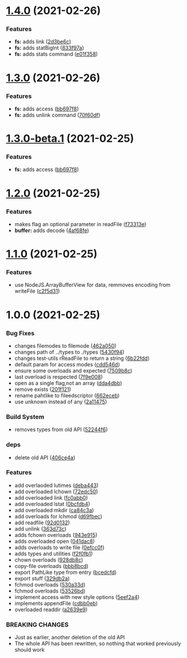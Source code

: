 # [1.4.0](http://github.com/waynevanson/fs-fp-ts/compare/v1.3.0...v1.4.0) (2021-02-26)


### Features

* **fs:** adds link ([2d3be6c](http://github.com/waynevanson/fs-fp-ts/commit/2d3be6c1cb7efebf55c2600ad44fc0d8a0194b2a))
* **fs:** adds statBigInt ([833f97a](http://github.com/waynevanson/fs-fp-ts/commit/833f97a2d97433e0779798f1ebd19924857f51a6))
* **fs:** adds stats command ([e01f358](http://github.com/waynevanson/fs-fp-ts/commit/e01f3586dfef8a140d50edf609af170ad7f80a31))

# [1.3.0](http://github.com/waynevanson/fs-fp-ts/compare/v1.2.0...v1.3.0) (2021-02-26)


### Features

* **fs:** adds access ([bb697f8](http://github.com/waynevanson/fs-fp-ts/commit/bb697f82ee332ba783bec1ef3eabb627ed84386b))
* **fs:** adds unlink command ([70f60df](http://github.com/waynevanson/fs-fp-ts/commit/70f60df1c36ca637de8b7f0c31200f60334df042))

# [1.3.0-beta.1](http://github.com/waynevanson/fs-fp-ts/compare/v1.2.0...v1.3.0-beta.1) (2021-02-25)


### Features

* **fs:** adds access ([bb697f8](http://github.com/waynevanson/fs-fp-ts/commit/bb697f82ee332ba783bec1ef3eabb627ed84386b))

# [1.2.0](http://github.com/waynevanson/fs-fp-ts/compare/v1.1.0...v1.2.0) (2021-02-25)


### Features

* makes flag an optional parameter in readFile ([f73313e](http://github.com/waynevanson/fs-fp-ts/commit/f73313e12f5922f1a768fd5d653ffb3c30e58ddb))
* **buffer:** adds decode ([4af68fe](http://github.com/waynevanson/fs-fp-ts/commit/4af68fe0e30f459d0abb1a3918f7dc4bc415fcab))

# [1.1.0](http://github.com/waynevanson/fs-fp-ts/compare/v1.0.0...v1.1.0) (2021-02-25)


### Features

* use NodeJS.ArrayBufferView for data, remmoves encoding from writeFile ([c2f5d31](http://github.com/waynevanson/fs-fp-ts/commit/c2f5d3169e6526cb5a4eca8855f9ef9af099bf7e))

# 1.0.0 (2021-02-25)


### Bug Fixes

* changes filemodes to filemode ([462a050](http://github.com/waynevanson/fs-fp-ts/commit/462a05049532e093e37440b22818853f4ece7059))
* changes path of ../types to ./types ([5430f94](http://github.com/waynevanson/fs-fp-ts/commit/5430f9446457b301dd595fdf19ccbe3e1cc72be5))
* changes test-utils rReadFile to return a string ([6b22fdd](http://github.com/waynevanson/fs-fp-ts/commit/6b22fdd341a6048e84da583b89058e38c980ee90))
* default param for access modes ([cdd546d](http://github.com/waynevanson/fs-fp-ts/commit/cdd546d3f8cd647dc4d72732ea1cd98e7e722357))
* ensure some overloads and expected ([7509b8c](http://github.com/waynevanson/fs-fp-ts/commit/7509b8ce8b6bbe5b7dfea09b3313db666dcc4e85))
* last overload is respected ([7f9e008](http://github.com/waynevanson/fs-fp-ts/commit/7f9e0086488ba203f84cbc3e640f178ee5a48a8c))
* open as a single flag,not an array ([dda4dbb](http://github.com/waynevanson/fs-fp-ts/commit/dda4dbb627ff110d37577bcdac386dcd3cadcb6a))
* remove exists ([201f121](http://github.com/waynevanson/fs-fp-ts/commit/201f121c9debf5f50c7c2f32dd582582312be568))
* rename pahtlike to fileedscriptor ([662eceb](http://github.com/waynevanson/fs-fp-ts/commit/662eceb1bb33d5356639bc1c350c9dcc49d35248))
* use unknown instead of any ([2a11475](http://github.com/waynevanson/fs-fp-ts/commit/2a1147579ba04afa4a320859dadbafcbeffa68f2))


### Build System

* removes types from old API ([52244f6](http://github.com/waynevanson/fs-fp-ts/commit/52244f6efaff16b5232d53b94b1fe1e43aaf1629))


### deps

* delete old API ([406ce4a](http://github.com/waynevanson/fs-fp-ts/commit/406ce4af719c018822cde00154f5839fb265f1a0))


### Features

* add overlaoded lutimes ([deba443](http://github.com/waynevanson/fs-fp-ts/commit/deba443c019a845513c7227fffcfc70e7b4286fe))
* add overloaded lchown ([72edc50](http://github.com/waynevanson/fs-fp-ts/commit/72edc506c1b8c47987bd8fd620d6118e01c1aae7))
* add overloaded link ([fc0abb0](http://github.com/waynevanson/fs-fp-ts/commit/fc0abb0484ddb762977e28cabdc3eb4358b63deb))
* add overloaded lstat ([0bcfdb4](http://github.com/waynevanson/fs-fp-ts/commit/0bcfdb4935680be5d1c7edd7e2394c6e47ebf35f))
* add overloaded mkdir ([ca84c3a](http://github.com/waynevanson/fs-fp-ts/commit/ca84c3a0fd5aed59c0efb99a359381d9c0cc8e45))
* add overloads for lchmod ([d69fbec](http://github.com/waynevanson/fs-fp-ts/commit/d69fbeccf8b3b0cf797b3ca0f6bafd2e3e223760))
* add readfile ([92d0132](http://github.com/waynevanson/fs-fp-ts/commit/92d01320b142b66f2a2299fd7c1ef0a6a0959a45))
* add unlink ([363d73c](http://github.com/waynevanson/fs-fp-ts/commit/363d73c84362de65dc4187be57659337b88e3a98))
* adds fchown overloads ([943e915](http://github.com/waynevanson/fs-fp-ts/commit/943e9155b5c518eb3d6c122c88bcf9b65f5ab420))
* adds overloaded open ([041dac8](http://github.com/waynevanson/fs-fp-ts/commit/041dac8468445510de705d8a1282b111903b8abb))
* adds overloads to write file ([0efcc0f](http://github.com/waynevanson/fs-fp-ts/commit/0efcc0f92c4dcdb0d8e1218569dce86ef3dbc065))
* adds types and utilities ([f2f0fb1](http://github.com/waynevanson/fs-fp-ts/commit/f2f0fb16b1ffacd87d698e7e66a73881f29f6872))
* chown overloads ([928db8c](http://github.com/waynevanson/fs-fp-ts/commit/928db8cdb158d23fa2ab48cb0a0da871f12736f8))
* copy-file overloads ([bbb8bcd](http://github.com/waynevanson/fs-fp-ts/commit/bbb8bcdaea6d642b7e11ca9b5c059b3453776125))
* export PathLike type from entry ([bcedcfd](http://github.com/waynevanson/fs-fp-ts/commit/bcedcfde94a514a35b5f0cf6a01a70b7b67e0c03))
* export stuff ([329db2a](http://github.com/waynevanson/fs-fp-ts/commit/329db2a3c09bba8d2ef9e48ab7842f7af5d8ab86))
* fchmod overloads ([530a33d](http://github.com/waynevanson/fs-fp-ts/commit/530a33d16848d690bb83e9eb258542913ba257cd))
* fchmod overloads ([53526bd](http://github.com/waynevanson/fs-fp-ts/commit/53526bddda12e9e508972728de0916059e371614))
* implement access with new style options ([5eef2a4](http://github.com/waynevanson/fs-fp-ts/commit/5eef2a47ce329b88a523021c3491b044537e22d5))
* implements appendFile ([cdbb0eb](http://github.com/waynevanson/fs-fp-ts/commit/cdbb0ebc7d54f5d4ec8d5d27d481c5b0c8db769a))
* overloaded readdir ([a2639e9](http://github.com/waynevanson/fs-fp-ts/commit/a2639e9e66a8ed6ca646d41d7fd7b747be699a68))


### BREAKING CHANGES

* Just as earlier, another deletion of the old API
* The whole API has been rewritten, so nothing that worked previously should work
